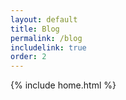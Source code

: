 ```yaml
---
layout: default 
title: Blog
permalink: /blog
includelink: true
order: 2
---
```


{% include home.html %}
